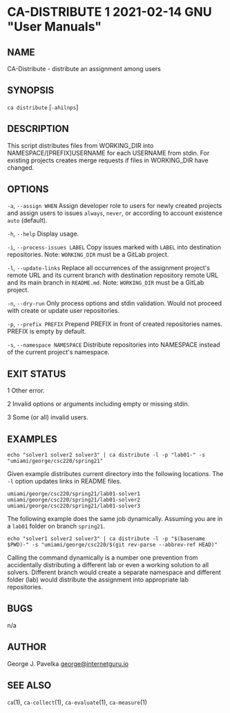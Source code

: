# CA-DISTRIBUTE 1 2021-02-14 GNU "User Manuals"

## NAME

CA-Distribute - distribute an assignment among users

## SYNOPSIS

`ca distribute` [`-ahilnps`]

## DESCRIPTION

This script distributes files from WORKING_DIR into NAMESPACE/[PREFIX]USERNAME for each USERNAME from stdin. For existing projects creates merge requests if files in WORKING_DIR have changed.

## OPTIONS

`-a`, `--assign WHEN`
       Assign developer role to users for newly created projects and assign users to issues `always`, `never`, or according to account existence `auto` (default).

`-h`, `--help`
       Display usage.

`-i`, `--process-issues LABEL`
       Copy issues marked with `LABEL` into destination repositories. Note: `WORKING_DIR` must be a GitLab project.

`-l`, `--update-links`
       Replace all occurrences of the assignment project's remote URL and its current branch with destination repository remote URL and its main branch in `README.md`. Note: `WORKING_DIR` must be a GitLab project.

`-n`, `--dry-run`
       Only process options and stdin validation. Would not proceed with create or update user repositories.

`-p`, `--prefix PREFIX`
       Prepend PREFIX in front of created repositories names. PREFIX is empty by default.

`-s`, `--namespace NAMESPACE`
       Distribute repositories into NAMESPACE instead of the current project's namespace.

## EXIT STATUS

1      Other error.

2      Invalid options or arguments including empty or missing stdin.

3      Some (or all) invalid users.

## EXAMPLES

```
echo "solver1 solver2 solver3" | ca distribute -l -p "lab01-" -s "umiami/george/csc220/spring21"
```

Given example distributes current directory into the following locations. The `-l` option updates links in README files.

```
umiami/george/csc220/spring21/lab01-solver1
umiami/george/csc220/spring21/lab01-solver2
umiami/george/csc220/spring21/lab01-solver3
```

The following example does the same job dynamically. Assuming you are in a `lab01` folder on branch `spring21`.

```
echo "solver1 solver2 solver3" | ca distribute -l -p "$(basename $PWD)-" -s "umiami/george/csc220/$(git rev-parse --abbrev-ref HEAD)"
```

Calling the command dynamically is a number one prevention from accidentally distributing a different lab or even a working solution to all solvers. Different branch would create a separate namespace and different folder (lab) would distribute the assignment into appropriate lab repositories.

## BUGS

n/a

## AUTHOR

George J. Pavelka <george@internetguru.io>

## SEE ALSO

`ca`(1), `ca-collect`(1), `ca-evaluate`(1), `ca-measure`(1)
